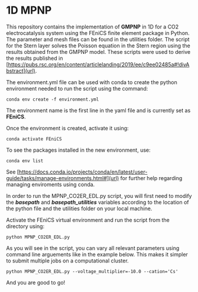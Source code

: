 # 1D MPNP

This repository contains the implementation of **GMPNP** in 1D for a CO2 electrocatalysis system using the FEniCS finite element package in Python. 
The parameter and mesh files can be found in the utilities folder. 
The script for the Stern layer solves the Poisson equation in the Stern region using the results obtained from the GMPNP model. 
These scripts were used to derive the results published in [https://pubs.rsc.org/en/content/articlelanding/2019/ee/c9ee02485a#!divAbstract](url).

The environment.yml file can be used with conda to create the python environment needed to run the script using the command:

`conda env create -f environment.yml`

The environment name is the first line in the yaml file and is currently set as **FEniCS**.

Once the environment is created, activate it using:

`conda activate FEniCS`

To see the packages installed in the new environment, use:

`conda env list`

See [https://docs.conda.io/projects/conda/en/latest/user-guide/tasks/manage-environments.html#](url) for further help regarding managing enviroments using conda. 

In order to run the MPNP_CO2ER_EDL.py script, you will first need to modify the ***basepath*** and ***basepath_utilities*** variables according to the location of the python file and the utilities folder on your local machine. 

Activate the FEniCS virtual environment and run the script from the directory using:

`python MPNP_CO2ER_EDL.py`

As you will see in the script, you can vary all relevant parameters using command line arguements like in the example below. This makes it simpler to submit multiple jobs on a computational cluster.

`python MPNP_CO2ER_EDL.py --voltage_multiplier=-10.0 --cation='Cs'`

And you are good to go!